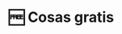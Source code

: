 ---
layout: category
title: 🆓 Cosas gratis
slug: cosas-gratis
description: Descubre cosas que literalmente... ¡Son gratis!
permalink: /cosas-gratis/  # para quitar /category/travel
published: false
---